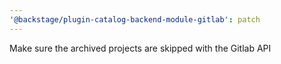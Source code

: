 ```yaml
---
'@backstage/plugin-catalog-backend-module-gitlab': patch
---
```


Make sure the archived projects are skipped with the Gitlab API
